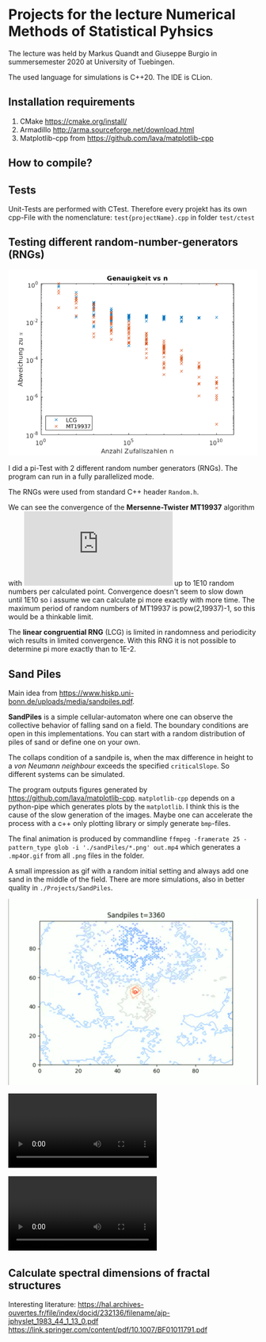 # Projects for the lecture Numerical Methods of Statistical Pyhsics

The lecture was held by Markus Quandt and Giuseppe Burgio in summersemester 2020 at University of Tuebingen.

The used language for simulations is C++20. The IDE is CLion.

## Installation requirements

1. CMake https://cmake.org/install/
2. Armadillo http://arma.sourceforge.net/download.html
3. Matplotlib-cpp from https://github.com/lava/matplotlib-cpp

## How to compile?

## Tests

Unit-Tests are performed with CTest. Therefore every projekt has its own cpp-File with the
nomenclature: `test{projectName}.cpp` in folder `test/ctest`

## Testing different random-number-generators (RNGs)

![Diagram of Convergence](./Projects/RngTests/Genauigkeit_vs_n_1E10.png)

I did a pi-Test with 2 different random number generators (RNGs). The program can run in a fully parallelized mode.

The RNGs were used from standard C++ header `Random.h`.

We can see the convergence of the **Mersenne-Twister MT19937** algorithm with
![O(sqrt(n))](https://latex.codecogs.com/gif.latex?%5Cmathcal%7BO%7D%28%5Csqrt%7Bn%7D%29)
up to 1E10 random numbers per calculated point. Convergence doesn't seem to slow down until 1E10 so i assume we can
calculate pi more exactly with more time. The maximum period of random numbers of MT19937 is pow(2,19937)-1, so this
would be a thinkable limit.

The **linear congruential RNG** (LCG) is limited in randomness and periodicity wich results in limited convergence. With
this RNG it is not possible to determine pi more exactly than to 1E-2.

## Sand Piles

Main idea from https://www.hiskp.uni-bonn.de/uploads/media/sandpiles.pdf.

**SandPiles** is a simple cellular-automaton where one can observe the collective behavior of falling sand on a field. The
boundary conditions are open in this implementations. You can start with a random distribution of piles of sand or
define one on your own.

The collaps condition of a sandpile is, when the max difference in height to a *von Neumann neighbour* exceeds the
specified `criticalSlope`. So different systems can be simulated.

The program outputs figures generated by https://github.com/lava/matplotlib-cpp.
`matplotlib-cpp` depends on a python-pipe which generates plots by the `matplotlib`. I think this is the cause of the
slow generation of the images. Maybe one can accelerate the process with a c++ only plotting library or simply
generate `bmp`-files.

The final animation is produced by commandline `ffmpeg -framerate 25 -pattern_type glob -i './sandPiles/*.png' out.mp4` which
generates a `.mp4`or`.gif` from all `.png` files in the folder.

A small impression as gif with a random initial setting and always add one sand in the middle of the field.
There are more simulations, also in better quality in `./Projects/SandPiles`.

![Example Image](./Projects/SandPiles/Renderings/ImageTopDown.png)

![a SandGlass with a contour-plot-animation](./Projects/SandPiles/Renderings/TopDown.mp4)

![a SandGlass as 3D animation](./Projects/SandPiles/Renderings/SandGlass.mp4)

## Calculate spectral dimensions of fractal structures
Interesting literature:
https://hal.archives-ouvertes.fr/file/index/docid/232136/filename/ajp-jphyslet_1983_44_1_13_0.pdf
https://link.springer.com/content/pdf/10.1007/BF01011791.pdf